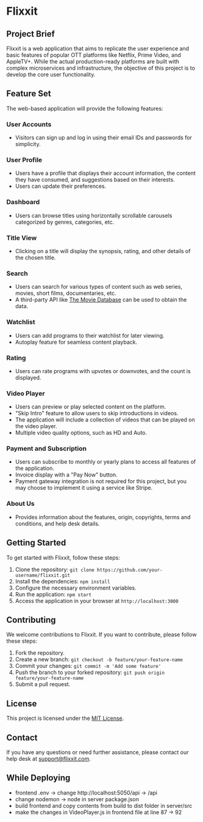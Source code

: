 # Flixxit

## Project Brief

Flixxit is a web application that aims to replicate the user experience and basic features of popular OTT platforms like Netflix, Prime Video, and AppleTV+. While the actual production-ready platforms are built with complex microservices and infrastructure, the objective of this project is to develop the core user functionality.

## Feature Set

The web-based application will provide the following features:

### User Accounts

- Visitors can sign up and log in using their email IDs and passwords for simplicity.

### User Profile

- Users have a profile that displays their account information, the content they have consumed, and suggestions based on their interests.
- Users can update their preferences.

### Dashboard

- Users can browse titles using horizontally scrollable carousels categorized by genres, categories, etc.

### Title View

- Clicking on a title will display the synopsis, rating, and other details of the chosen title.

### Search

- Users can search for various types of content such as web series, movies, short films, documentaries, etc.
- A third-party API like [The Movie Database](https://www.themoviedb.org/) can be used to obtain the data.

### Watchlist

- Users can add programs to their watchlist for later viewing.
- Autoplay feature for seamless content playback.

### Rating

- Users can rate programs with upvotes or downvotes, and the count is displayed.

### Video Player

- Users can preview or play selected content on the platform.
- "Skip Intro" feature to allow users to skip introductions in videos.
- The application will include a collection of videos that can be played on the video player.
- Multiple video quality options, such as HD and Auto.

### Payment and Subscription

- Users can subscribe to monthly or yearly plans to access all features of the application.
- Invoice display with a "Pay Now" button.
- Payment gateway integration is not required for this project, but you may choose to implement it using a service like Stripe.

### About Us

- Provides information about the features, origin, copyrights, terms and conditions, and help desk details.

## Getting Started

To get started with Flixxit, follow these steps:

1. Clone the repository: `git clone https://github.com/your-username/flixxit.git`
2. Install the dependencies: `npm install`
3. Configure the necessary environment variables.
4. Run the application: `npm start`
5. Access the application in your browser at `http://localhost:3000`

## Contributing

We welcome contributions to Flixxit. If you want to contribute, please follow these steps:

1. Fork the repository.
2. Create a new branch: `git checkout -b feature/your-feature-name`
3. Commit your changes: `git commit -m 'Add some feature'`
4. Push the branch to your forked repository: `git push origin feature/your-feature-name`
5. Submit a pull request.

## License

This project is licensed under the [MIT License](LICENSE).

## Contact

If you have any questions or need further assistance, please contact our help desk at support@flixxit.com.

## While Deploying

- frontend .env -> change http://localhost:5050/api -> /api
- change nodemon -> node in server package.json
- build frontend and copy contents from build to dist folder in server/src
- make the changes in VideoPlayer.js in frontend file at line 87 -> 92
